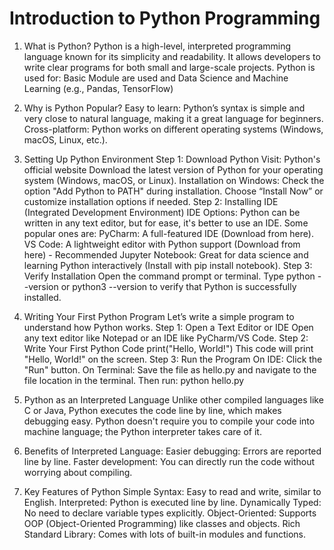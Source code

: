 # Introduction to Python Programming

1. What is Python?
Python is a high-level, interpreted programming language known for its simplicity and readability. It allows developers to write clear programs for both small and large-scale projects.
Python is used for:
Basic Module are used and Data Science and Machine Learning (e.g., Pandas, TensorFlow)

2. Why is Python Popular?
Easy to learn: Python’s syntax is simple and very close to natural language, making it a great language for beginners.
Cross-platform: Python works on different operating systems (Windows, macOS, Linux, etc.).

3. Setting Up Python Environment
Step 1: Download Python
Visit: Python's official website
Download the latest version of Python for your operating system (Windows, macOS, or Linux).
Installation on Windows:
Check the option "Add Python to PATH" during installation.
Choose “Install Now” or customize installation options if needed.
Step 2: Installing IDE (Integrated Development Environment)
IDE Options: Python can be written in any text editor, but for ease, it's better to use an IDE. Some popular ones are:
PyCharm: A full-featured IDE (Download from here).
VS Code: A lightweight editor with Python support (Download from here) - Recommended
Jupyter Notebook: Great for data science and learning Python interactively (Install with pip install notebook).
Step 3: Verify Installation
Open the command prompt or terminal.
Type python --version or python3 --version to verify that Python is successfully installed.

4. Writing Your First Python Program
Let’s write a simple program to understand how Python works.
Step 1: Open a Text Editor or IDE
Open any text editor like Notepad or an IDE like PyCharm/VS Code.
Step 2: Write Your First Python Code
print("Hello, World!")
This code will print "Hello, World!" on the screen.
Step 3: Run the Program
On IDE: Click the "Run" button.
On Terminal: Save the file as hello.py and navigate to the file location in the terminal. 
Then run:
python hello.py

5. Python as an Interpreted Language
Unlike other compiled languages like C or Java, Python executes the code line by line, which makes debugging easy. Python doesn't require you to compile your code into machine language; the Python interpreter takes care of it.

6. Benefits of Interpreted Language:
Easier debugging: Errors are reported line by line.
Faster development: You can directly run the code without worrying about compiling.

7. Key Features of Python
Simple Syntax: Easy to read and write, similar to English.
Interpreted: Python is executed line by line.
Dynamically Typed: No need to declare variable types explicitly.
Object-Oriented: Supports OOP (Object-Oriented Programming) like classes and objects.
Rich Standard Library: Comes with lots of built-in modules and functions.

